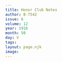 ```yaml
---
title: Honor Club Notes
author: B-7542
issue: 6
volume: 12
year: 1916
month: 50
day: V
tags:
layout: page.njk
image:
---
```


